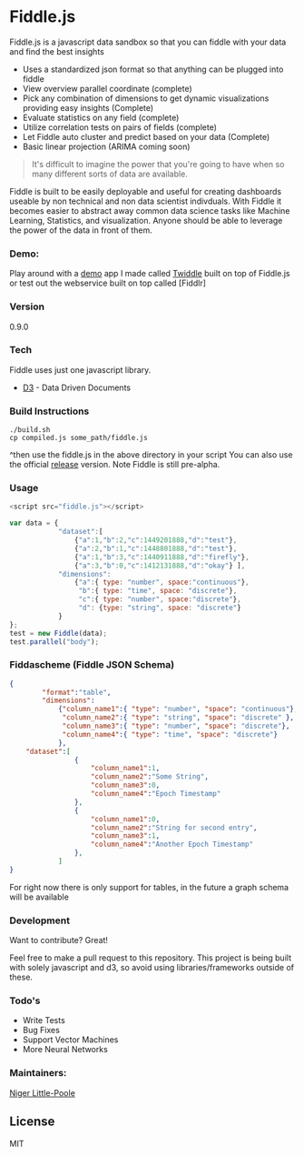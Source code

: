 # Fiddle.js

Fiddle.js is a javascript data sandbox so that you can fiddle with your data and find the best insights

  - Uses a standardized json format so that anything can be plugged into fiddle
  - View overview parallel coordinate (complete)
  - Pick any combination of dimensions to get dynamic visualizations providing easy insights (Complete)
  - Evaluate statistics on any field (complete)
  - Utilize correlation tests on pairs of fields (complete)
  - Let Fiddle auto cluster and predict based on your data (Complete)
  - Basic linear projection (ARIMA coming soon)
 


> It's difficult to imagine the power that you're going to have when so many
> different sorts of data are available.

Fiddle is built to be easily deployable and useful for creating dashboards useable by non technical and non data scientist indivduals. With Fiddle it becomes easier to abstract away common data science tasks like Machine Learning, Statistics, and visualization.  Anyone should be able to leverage the power of the data in front of them. 

### Demo:
Play around with a [demo] app I made called [Twiddle] built on top of Fiddle.js or test out the webservice built on top called [Fiddlr]

### Version
0.9.0

### Tech

Fiddle uses just one javascript library.

* [D3] - Data Driven Documents

### Build Instructions 
```
./build.sh
cp compiled.js some_path/fiddle.js
```
^then use the fiddle.js in the above directory in your script
You can also use the official [release] version. Note Fiddle is still pre-alpha.

### Usage 
```javascript
<script src="fiddle.js"></script>

var data = {
            "dataset":[
                {"a":1,"b":2,"c":1449201888,"d":"test"},
                {"a":2,"b":1,"c":1448801888,"d":"test"},
                {"a":1,"b":3,"c":1440911888,"d":"firefly"},
                {"a":3,"b":0,"c":1412131888,"d":"okay"} ],
            "dimensions":     
                {"a":{ type: "number", space:"continuous"},
                 "b":{ type: "time", space: "discrete"},
                 "c":{ type: "number", space:"discrete"},
                 "d": {type: "string", space: "discrete"}
            }
};
test = new Fiddle(data);
test.parallel("body");
```

### Fiddascheme (Fiddle JSON Schema) 
```json
{
        "format":"table",
        "dimensions":     
            {"column_name1":{ "type": "number", "space": "continuous"},
             "column_name2":{ "type": "string", "space": "discrete" },
             "column_name3":{ "type": "number", "space": "discrete"},
             "column_name4":{ "type": "time", "space": "discrete"}
            },
    "dataset":[
                {
                    "column_name1":1,
                    "column_name2":"Some String",
                    "column_name3":0,
                    "column_name4":"Epoch Timestamp"
                },
                {
                    "column_name1":0,
                    "column_name2":"String for second entry",
                    "column_name3":1,
                    "column_name4":"Another Epoch Timestamp"
                },
            ]
}
```
For right now there is only support for tables, in the future a graph schema will be available

### Development

Want to contribute? Great!

Feel free to make a pull request to this repository. This project is being built with solely javascript and d3, so avoid using libraries/frameworks outside of these. 


### Todo's

  - Write Tests
  - Bug Fixes
  - Support Vector Machines
  - More Neural Networks

### Maintainers:
[Niger Little-Poole]

License
----

MIT


[Niger Little-Poole]:http://nigerlittlepoole.com
[@thomasfuchs]:http://twitter.com/thomasfuchs
[D3]:http://d3js.org
[release]: https://github.com/nlittlepoole/fiddle/releases
[demo]: http://nlittlepoole.github.io/fiddle/
[Twiddle]: http://nlittlepoole.github.io/fiddle/
[Fiddle]: http://fiddle.io
